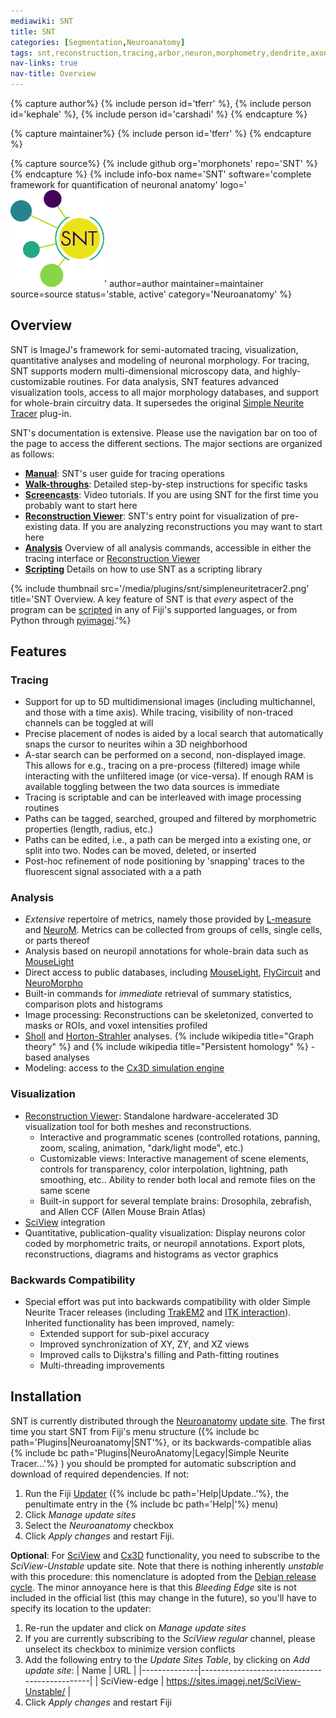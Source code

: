 ```yaml
---
mediawiki: SNT
title: SNT
categories: [Segmentation,Neuroanatomy]
tags: snt,reconstruction,tracing,arbor,neuron,morphometry,dendrite,axon,neuroanatomy
nav-links: true
nav-title: Overview
---
```


{% capture author%}
{% include person id='tferr' %}, {% include person id='kephale' %}, {% include person id='carshadi' %}
{% endcapture %}

{% capture maintainer%}
{% include person id='tferr' %}
{% endcapture %}

{% capture source%}
{% include github org='morphonets' repo='SNT' %}
{% endcapture %}
{% include info-box name='SNT' software='complete framework for quantification of neuronal anatomy' logo='<img src="/media/logos/snt.png" width="150"/>' author=author maintainer=maintainer source=source status='stable, active' category='Neuroanatomy' %}

## Overview

SNT is ImageJ's framework for semi-automated tracing, visualization, quantitative analyses and modeling of neuronal morphology. For tracing, SNT supports modern multi-dimensional microscopy data, and highly-customizable routines. For data analysis, SNT features advanced visualization tools, access to all major morphology databases, and support for whole-brain circuitry data. It supersedes the original [Simple Neurite Tracer](/plugins/snt/faq#snt) plug-in.

SNT's documentation is extensive. Please use the navigation bar on too of the page to access the different sections. The major sections are organized as follows:

-   **[Manual](/plugins/snt/manual)**: SNT's user guide for tracing operations
-   **[Walk-throughs](/plugins/snt/step-by-step-instructions)**: Detailed step-by-step instructions for specific tasks
-   **[Screencasts](/plugins/snt/screencasts)**: Video tutorials. If you are using SNT for the first time you probably want to start here
-   **[Reconstruction Viewer](/plugins/snt/reconstruction-viewer)**: SNT's entry point for visualization of pre-existing data. If you are analyzing reconstructions you may want to start here
-   **[Analysis](/plugins/snt/analysis)** Overview of all analysis commands, accessible in either the tracing interface or [Reconstruction Viewer](/plugins/snt/reconstruction-viewer)
-   **[Scripting](/plugins/snt/scripting)** Details on how to use SNT as a scripting library

{% include thumbnail src='/media/plugins/snt/simpleneuritetracer2.png' title='SNT Overview. A key feature of SNT is that *every* aspect of the program can be [scripted](/plugins/snt/scripting) in any of Fiji\'s supported languages, or from Python through [pyimagej](https://github.com/imagej/pyimagej).'%}

## Features

### Tracing

-   Support for up to 5D multidimensional images (including multichannel, and those with a time axis). While tracing, visibility of non-traced channels can be toggled at will
-   Precise placement of nodes is aided by a local search that automatically snaps the cursor to neurites wihin a 3D neighborhood
-   A-star search can be performed on a second, non-displayed image. This allows for e.g., tracing on a pre-process (filtered) image while interacting with the unfiltered image (or vice-versa). If enough RAM is available toggling between the two data sources is immediate
-   Tracing is scriptable and can be interleaved with image processing routines
-   Paths can be tagged, searched, grouped and filtered by morphometric properties (length, radius, etc.)
-   Paths can be edited, i.e., a path can be merged into a existing one, or split into two. Nodes can be moved, deleted, or inserted
-   Post-hoc refinement of node positioning by 'snapping' traces to the fluorescent signal associated with a a path

### Analysis

-   *Extensive* repertoire of metrics, namely those provided by [L-measure](http://cng.gmu.edu:8080/Lm/help/index.htm) and [NeuroM](https://github.com/BlueBrain/NeuroM). Metrics can be collected from groups of cells, single cells, or parts thereof
-   Analysis based on neuropil annotations for whole-brain data such as [MouseLight](https://ml-neuronbrowser.janelia.org/)
-   Direct access to public databases, including [MouseLight](https://ml-neuronbrowser.janelia.org/), [FlyCircuit](http://www.flycircuit.tw) and [NeuroMorpho](http://neuromorpho.org/)
-   Built-in commands for *immediate* retrieval of summary statistics, comparison plots and histograms
-   Image processing: Reconstructions can be skeletonized, converted to masks or ROIs, and voxel intensities profiled
-   [Sholl](/plugins/snt/analysis#sholl-analysis) and [Horton-Strahler](/plugins/snt/analysis#strahler-analysis) analyses. {% include wikipedia title="Graph theory" %} and {% include wikipedia title="Persistent homology" %} -based analyses
-   Modeling: access to the [Cx3D simulation engine](/plugins/snt/modeling)

### Visualization

-   [Reconstruction Viewer](/plugins/snt/reconstruction-viewer): Standalone hardware-accelerated 3D visualization tool for both meshes and reconstructions.
    -   Interactive and programmatic scenes (controlled rotations, panning, zoom, scaling, animation, "dark/light mode", etc.)
    -   Customizable views: Interactive management of scene elements, controls for transparency, color interpolation, lightning, path smoothing, etc.. Ability to render both local and remote files on the same scene
    -   Built-in support for several template brains: Drosophila, zebrafish, and Allen CCF (Allen Mouse Brain Atlas)
-   [SciView](/plugins/sciview) integration
-   Quantitative, publication-quality visualization: Display neurons color coded by morphometric traits, or neuropil annotations. Export plots, reconstructions, diagrams and histograms as vector graphics

### Backwards Compatibility

-   Special effort was put into backwards compatibility with older Simple Neurite Tracer releases (including [TrakEM2](/plugins/trakem2) and [ITK interaction](/plugins/snt/tubular-geodesics)). Inherited functionality has been improved, namely:
    -   Extended support for sub-pixel accuracy
    -   Improved synchronization of XY, ZY, and XZ views
    -   Improved calls to Dijkstra's filling and Path-fitting routines
    -   Multi-threading improvements

## Installation

SNT is currently distributed through the [Neuroanatomy](/update-sites/neuroanatomy) [update site](/update-sites). The first time you start SNT from Fiji's menu structure ({% include bc path='Plugins|Neuroanatomy|SNT'%}, or its backwards-compatible alias {% include bc path='Plugins|NeuroAnatomy|Legacy|Simple Neurite Tracer...'%} ) you should be prompted for automatic subscription and download of required dependencies. If not:

1.  Run the Fiji [Updater](/plugins/updater) ({% include bc path='Help|Update..'%}, the penultimate entry in the {% include bc path='Help|'%} menu)
2.  Click *Manage update sites*
3.  Select the *Neuroanatomy* checkbox
4.  Click *Apply changes* and restart Fiji.

**Optional**: For [SciView](/plugins/sciview) and [Cx3D](/plugins/snt/modeling) functionality, you need to subscribe to the *SciView-Unstable* update site. Note that there is nothing inherently *unstable* with this procedure: this nomenclature is adopted from the [Debian release cycle](https://www.debian.org/releases/). The minor annoyance here is that this *Bleeding Edge* site is not included in the official list (this may change in the future), so you'll have to specify its location to the updater:

1.  Re-run the updater and click on *Manage update sites*
2.  If you are currently subscribing to the *SciView* *regular* channel, please unselect its checkbox to minimize version conflicts
3.  Add the following entry to the *Update Sites Table*, by clicking on *Add update site*:
    | Name         | URL                                          |
    |--------------|----------------------------------------------|
    | SciView-edge | https://sites.imagej.net/SciView-Unstable/ |
4.  Click *Apply changes* and restart Fiji
